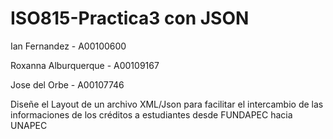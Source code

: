 # ISO815-Practica3 con JSON

Ian Fernandez - A00100600

Roxanna Alburquerque - A00109167

Jose del Orbe - A00107746

Diseñe el Layout de un archivo XML/Json para facilitar el intercambio
de las informaciones de los créditos a estudiantes desde FUNDAPEC
hacia UNAPEC